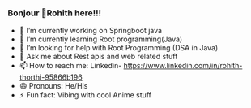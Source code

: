 ### Bonjour 👋Rohith here!!!





- 🔭 I’m currently working on Springboot java
- 🌱 I’m currently learning Root programming(Java)
- 🤔 I’m looking for help with Root Programming (DSA in Java)
- 💬 Ask me about Rest apis  and web related stuff
- 📫 How to reach me: Linkedin- https://www.linkedin.com/in/rohith-thorthi-95866b196
- 😄 Pronouns: He/His
- ⚡ Fun fact: Vibing with cool Anime stuff


